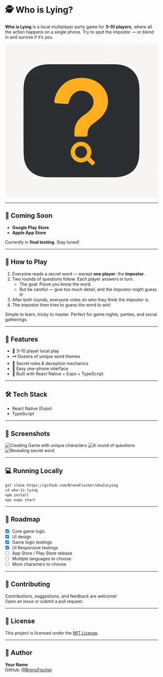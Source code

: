# 🕵️ Who is Lying?

**Who is Lying** is a local multiplayer party game for **3–10 players**, where all the action happens on a single phone. Try to spot the impostor — or *blend in* and survive if it’s you.

![Who is Lying Logo](./assets/images/icon.png)

---

## 📲 Coming Soon

- **Google Play Store**  
- **Apple App Store**

Currently in **final testing**. Stay tuned!

---

## 🧠 How to Play

1. Everyone reads a secret word — except **one player**: the **impostor**.
2. Two rounds of questions follow. Each player answers in turn.
   - The goal: Prove you know the word.
   - But be careful — give too much detail, and the impostor might guess it!
3. After both rounds, everyone votes on who they think the impostor is.
4. The impostor then tries to guess the word to win!

Simple to learn, tricky to master. Perfect for game nights, parties, and social gatherings.

---

## 🚀 Features

- 🎉 3–10 player local play
- 🗝️ Dozens of unique word themes
- 🤫 Secret roles & deception mechanics
- 📱 Easy one-phone interface
- 🧩 Built with React Native + Expo + TypeScript

---

## 🛠 Tech Stack

- React Native (Expo)
- TypeScript

---

## 📸 Screenshots

![Creating Game with unique characters](./assets/images/screenshot2.png)
![A round of questions](./assets/images/screenshot1.png)
![Revealing secret word](./assets/images/screenshot3.png)

---

## 💻 Running Locally

```console
git clone https://github.com/BrenoFischer/whoIsLying
cd who-is-lying
npm install
npx expo start
```

---

## 📌 Roadmap

- [x] Core game logic
- [x] UI design
- [x] Game logic testings
- [x] UI Responsive testings
- [ ] App Store / Play Store release
- [ ] Multiple languages to choose
- [ ] More characters to choose

---

## 🤝 Contributing

Contributions, suggestions, and feedback are welcome!  
Open an issue or submit a pull request.

---

## 📄 License

This project is licensed under the [MIT License](https://opensource.org/license/mit).

---

## 👤 Author

**Your Name**  
GitHub: [@BrenoFischer](https://github.com/BrenoFischer)